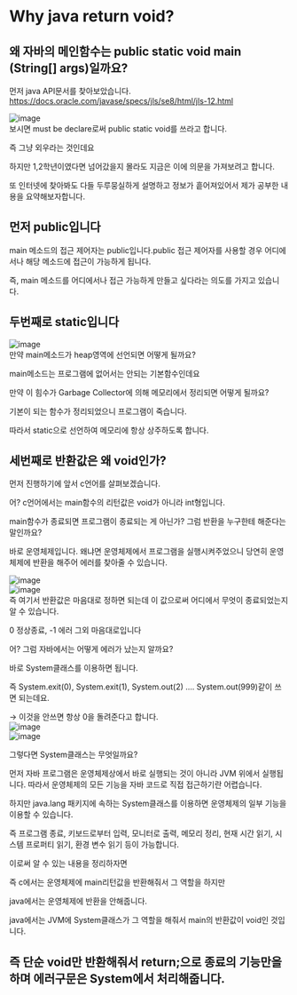 # Why java return void?
## 왜 자바의 메인함수는 public static void main (String[] args)일까요?
먼저 java API문서를 찾아보았습니다.
https://docs.oracle.com/javase/specs/jls/se8/html/jls-12.html

![image](https://user-images.githubusercontent.com/117427075/231462984-dd0e97ab-14f2-4e0d-b23e-f44c0e256670.png)  
보시면 must be declare로써 public static void를 쓰라고 합니다.

즉 그냥 외우라는 것인데요

하지만 1,2학년이였다면 넘어갔을지 몰라도 지금은 이에 의문을 가져보려고 합니다.  

또 인터넷에 찾아봐도 다들 두루뭉실하게 설명하고 정보가 흩어져있어서 제가 공부한 내용을 요약해보자합니다.  




## 먼저 public입니다
main 메소드의 접근 제어자는 public입니다.public 접근 제어자를 사용할 경우 어디에서나 해당 메소드에 접근이 가능하게 됩니다.  

즉, main 메소드를 어디에서나 접근 가능하게 만들고 싶다라는 의도를 가지고 있습니다.  

## 두번째로 static입니다
![image](https://user-images.githubusercontent.com/117427075/231470890-374c4842-c930-4720-a171-cc44c83f367e.png)  
만약 main메소드가 heap영역에 선언되면 어떻게 될까요?  

main메소드는 프로그램에 없어서는 안되는 기본함수인데요  

만약 이 힘수가 Garbage Collector에 의해 메모리에서 정리되면 어떻게 될까요?  

기본이 되는 함수가 정리되었으니 프로그램이 죽습니다.  

따라서 static으로 선언하여 메모리에 항상 상주하도록 합니다.  


## 세번째로 반환값은 왜 void인가?
먼저 진행하기에 앞서 c언어를 살펴보겠습니다.  

어? c언어에서는 main함수의 리턴값은 void가 아니라 int형입니다.   

main함수가 종료되면 프로그램이 종료되는 게 아닌가? 그럼 반환을 누구한테 해준다는 말인까요?  

바로 운영체제입니다. 왜냐면 운영체제에서 프로그램을 실행시켜주었으니 당연히 운영체제에 반환을 해주어 에러를 찾아줄 수 있습니다.  


![image](https://user-images.githubusercontent.com/117427075/231470998-1bd4e17b-29dc-4c76-bd60-bd9a1873daff.png)  
![image](https://user-images.githubusercontent.com/117427075/231471560-71acb861-d4bd-447b-b52d-26e52f1e1938.png)  
즉 여기서 반환값은 마음대로 정하면 되는데 이 값으로써 어디에서 무엇이 종료되었는지 알 수 있습니다.  

0 정상종료, -1 에러 그외 마음대로입니다  


어? 그럼 자바에서는 어떻게 에러가 났는지 알까요?  

바로 System클래스를 이용하면 됩니다.  

즉 System.exit(0), System.exit(1), System.out(2) …. System.out(999)같이 쓰면 되는데요.  

→ 이것을 안쓰면 항상 0을 돌려준다고 합니다.  
![image](https://user-images.githubusercontent.com/117427075/231472362-76329895-a27b-412a-9e3d-8e2f4ed074a4.png)  
![image](https://user-images.githubusercontent.com/117427075/231472535-e41fcc05-c504-4c0c-aeb4-f7ffdce75bae.png)  

  


그렇다면 System클래스는 무엇일까요?    


먼저 자바 프로그램은 운영체제상에서 바로 실행되는 것이 아니라 JVM 위에서 실행됩니다. 따라서 운영체제의 모든 기능을 자바 코드로 직접 접근하기란 어렵습니다.  

하지만 java.lang 패키지에 속하는 System클래스를 이용하면 운영체제의 일부 기능을 이용할 수 있습니다.  


즉 프로그램 종료, 키보드로부터 입력, 모니터로 출력, 메모리 정리, 현재 시간 읽기, 시스템 프로퍼티 읽기, 환경 변수 읽기 등이 가능합니다.  


이로써 알 수 있는 내용을 정리하자면  

즉 c에서는 운영체제에 main리턴값을 반환해줘서 그 역할을 하지만  

java에서는 운영체제에 반환을 안해줍니다.  

java에서는 JVM에 System클래스가 그 역할을 해줘서 main의 반환값이 void인 것입니다.    

## 즉 단순 void만 반환해줘서 return;으로 종료의 기능만을 하며 에러구문은 System에서 처리해줍니다.
